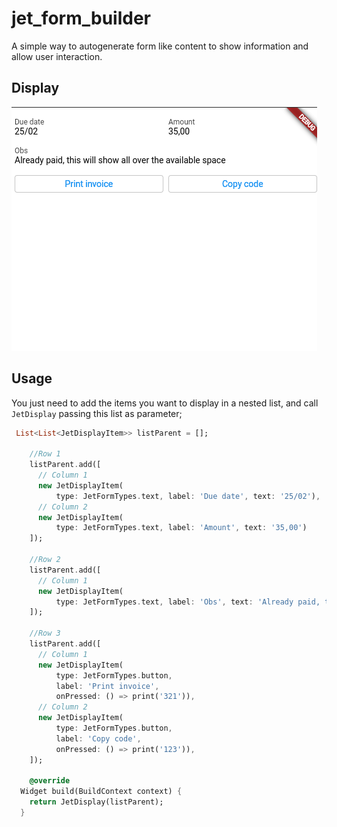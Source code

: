 # jet_form_builder

A simple way to autogenerate form like content to show information and allow user interaction.

## Display
![alt text](https://github.com/brunodmn/packages/blob/master/jet_form_builder/example/sample_ss.png?raw=true)

## Usage
 You just need to add the items you want to display in a nested list, and call `JetDisplay` passing this list as parameter;

```dart
 List<List<JetDisplayItem>> listParent = [];

    //Row 1
    listParent.add([
      // Column 1
      new JetDisplayItem(
          type: JetFormTypes.text, label: 'Due date', text: '25/02'),
      // Column 2
      new JetDisplayItem(
          type: JetFormTypes.text, label: 'Amount', text: '35,00')
    ]);
    
    //Row 2
    listParent.add([
      // Column 1
      new JetDisplayItem(
          type: JetFormTypes.text, label: 'Obs', text: 'Already paid, this will show all over the available space')
    ]);
    
    //Row 3
    listParent.add([
      // Column 1
      new JetDisplayItem(
          type: JetFormTypes.button,
          label: 'Print invoice',
          onPressed: () => print('321')),
      // Column 2
      new JetDisplayItem(
          type: JetFormTypes.button,
          label: 'Copy code',
          onPressed: () => print('123')),
    ]); 
    
    @override
  Widget build(BuildContext context) {
    return JetDisplay(listParent);   
  }   
    
    
```

